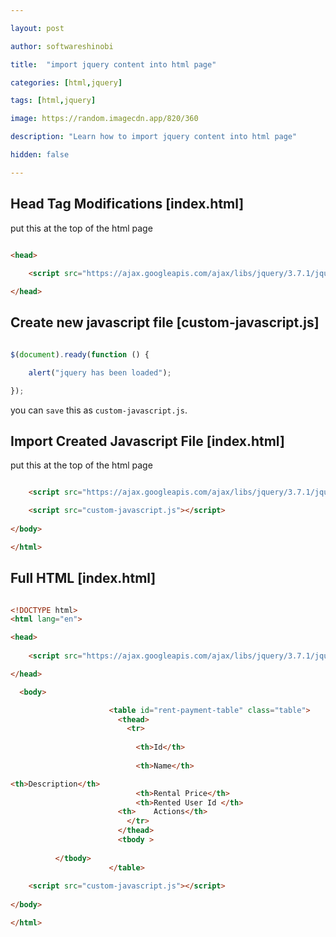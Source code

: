 ```yaml
---

layout: post

author: softwareshinobi

title:  "import jquery content into html page"

categories: [html,jquery]

tags: [html,jquery]

image: https://random.imagecdn.app/820/360

description: "Learn how to import jquery content into html page"

hidden: false

---
```


## Head Tag Modifications [index.html]

put this at the top of the html page

```html

<head>
    
    <script src="https://ajax.googleapis.com/ajax/libs/jquery/3.7.1/jquery.min.js"></script>

</head> 

```


## Create new javascript file [custom-javascript.js]

```javascript

$(document).ready(function () {

	alert("jquery has been loaded");

});

```

you can `save` this as `custom-javascript.js`.

## Import Created Javascript File [index.html]

put this at the top of the html page

```html

    <script src="https://ajax.googleapis.com/ajax/libs/jquery/3.7.1/jquery.min.js"></script>

	<script src="custom-javascript.js"></script>
	
</body>

</html>

```

## Full HTML [index.html]

```html

<!DOCTYPE html>
<html lang="en">

<head>
    
    <script src="https://ajax.googleapis.com/ajax/libs/jquery/3.7.1/jquery.min.js"></script>

</head> 

  <body>

                      <table id="rent-payment-table" class="table">
                        <thead>
                          <tr>						                            
							
							<th>Id</th>
                            
							<th>Name</th>                           

<th>Description</th>    
                            <th>Rental Price</th>
							<th>Rented User Id </th>
						<th>	Actions</th>
                          </tr>
                        </thead>
                        <tbody >                        					  
						  
	      </tbody>
                      </table>
           			
	<script src="custom-javascript.js"></script>
	
</body>

</html>
```
